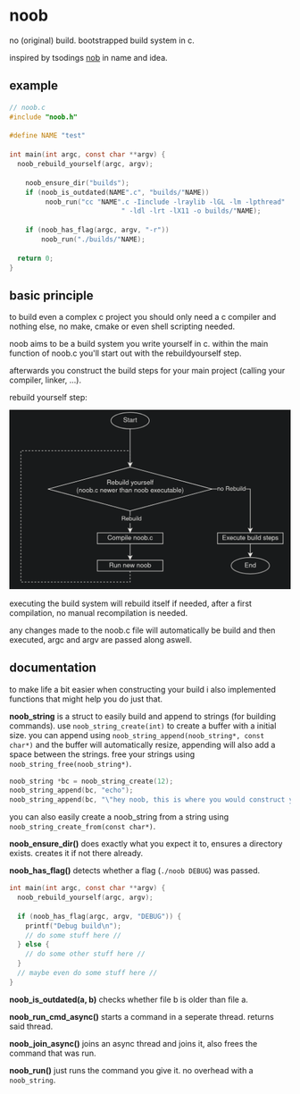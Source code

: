 # noob
no (original) build. bootstrapped build system in c.

inspired by tsodings [nob](https://github.com/tsoding/nobuild) in name and idea.

## example
```C
// noob.c
#include "noob.h"

#define NAME "test"

int main(int argc, const char **argv) {
  noob_rebuild_yourself(argc, argv);

	noob_ensure_dir("builds");
	if (noob_is_outdated(NAME".c", "builds/"NAME))
		 noob_run("cc "NAME".c -Iinclude -lraylib -lGL -lm -lpthread"
							" -ldl -lrt -lX11 -o builds/"NAME);

	if (noob_has_flag(argc, argv, "-r"))
		noob_run("./builds/"NAME);
	
  return 0;
}
```

## basic principle

to build even a complex c project you should only need a c compiler and nothing else, no make, cmake or even shell scripting needed.

noob aims to be a build system you write yourself in c. within the main function of noob.c you'll start out with the rebuildyourself step.

afterwards you construct the build steps for your main project (calling your compiler, linker, ...).

rebuild yourself step:

![RebuildYourself](docs/RebuildYourself.png)

executing the build system will rebuild itself if needed, after a first compilation, no manual recompilation is needed.

any changes made to the noob.c file will automatically be build and then executed, argc and argv are passed along aswell. 

## documentation

to make life a bit easier when constructing your build i also implemented functions that might help you do just that.

**noob_string**
is a struct to easily build and append to strings (for building commands). use `noob_string_create(int)` to create a buffer with a initial size. you can append using `noob_string_append(noob_string*, const char*)` and the buffer will automatically resize, appending will also add a space between the strings. 
free your strings using `noob_string_free(noob_string*)`.

```C
noob_string *bc = noob_string_create(12);
noob_string_append(bc, "echo");
noob_string_append(bc, "\"hey noob, this is where you would construct your build cmds\"");
```

you can also easily create a noob_string from a string using `noob_string_create_from(const char*)`.

**noob_ensure_dir()**
does exactly what you expect it to, ensures a directory exists. creates it if not there already.

**noob_has_flag()**
detects whether a flag (`./noob DEBUG`) was passed.
```C
int main(int argc, const char **argv) {
  noob_rebuild_yourself(argc, argv);

  if (noob_has_flag(argc, argv, "DEBUG")) {
    printf("Debug build\n");
    // do some stuff here //
  } else {
    // do some other stuff here // 
  }
  // maybe even do some stuff here // 
}
```

**noob_is_outdated(a, b)**
checks whether file b is older than file a.

**noob_run_cmd_async()**
starts a command in a seperate thread. returns said thread.

**noob_join_async()**
joins an async thread and joins it, also frees the command that was run.

**noob_run()**
just runs the command you give it. no overhead with a `noob_string`.
